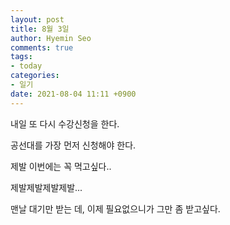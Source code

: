 ```yaml
---
layout: post
title: 8월 3일
author: Hyemin Seo
comments: true
tags:
- today
categories:
- 일기
date: 2021-08-04 11:11 +0900
---
```

내일 또 다시 수강신청을 한다.

공선대를 가장 먼저 신청해야 한다.

제발 이번에는 꼭 먹고싶다..

제발제발제발제발...

맨날 대기만 받는 데, 이제 필요없으니가 그만 좀 받고싶다.
